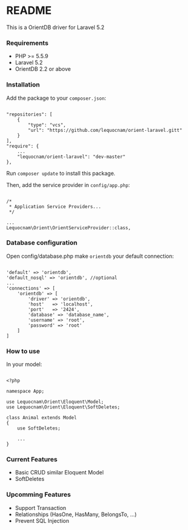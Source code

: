 # README #

This is a OrientDB driver for Laravel 5.2

### Requirements ###

* PHP >= 5.5.9
* Laravel 5.2
* OrientDB 2.2 or above

### Installation ###

Add the package to your `composer.json`:

```

"repositories": [
    {
        "type": "vcs",
        "url": "https://github.com/lequocnam/orient-laravel.gitt"
    }
],
"require": {
    ...
    "lequocnam/orient-laravel": "dev-master"
},
```
Run `composer update` to install this package.

Then, add the service provider in `config/app.php`:


```

/*
 * Application Service Providers...
 */

...
Lequocnam\Orient\OrientServiceProvider::class,
```


### Database configuration ###

Open config/database.php make `orientdb` your default connection:

```

'default' => 'orientdb',
'default_nosql' => 'orientdb', //optional
...
'connections' => [
    'orientdb' => [
        'driver' => 'orientdb',
        'host'   => 'localhost',
        'port'   => '2424',
        'database' => 'database_name',
        'username' => 'root',
        'password' => 'root'
    ]
]
```

### How to use ###
In your model:

```

<?php

namespace App;

use Lequocnam\Orient\Eloquent\Model;
use Lequocnam\Orient\Eloquent\SoftDeletes;

class Animal extends Model
{
    use SoftDeletes;

    ...
}

```


### Current Features ###

* Basic CRUD similar Eloquent Model
* SoftDeletes

### Upcomming Features ###

* Support Transaction
* Relationships (HasOne, HasMany, BelongsTo, ...)
* Prevent SQL Injection
